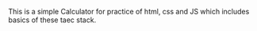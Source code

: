 This is a simple Calculator for practice of html, css and JS which includes basics of these taec stack. 
